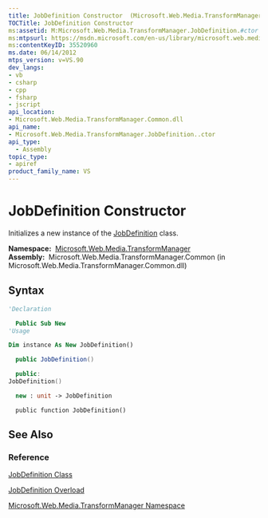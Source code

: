 ```yaml
---
title: JobDefinition Constructor  (Microsoft.Web.Media.TransformManager)
TOCTitle: JobDefinition Constructor
ms:assetid: M:Microsoft.Web.Media.TransformManager.JobDefinition.#ctor
ms:mtpsurl: https://msdn.microsoft.com/en-us/library/microsoft.web.media.transformmanager.jobdefinition.jobdefinition(v=VS.90)
ms:contentKeyID: 35520960
ms.date: 06/14/2012
mtps_version: v=VS.90
dev_langs:
- vb
- csharp
- cpp
- fsharp
- jscript
api_location:
- Microsoft.Web.Media.TransformManager.Common.dll
api_name:
- Microsoft.Web.Media.TransformManager.JobDefinition..ctor
api_type:
  - Assembly
topic_type:
- apiref
product_family_name: VS
---
```


# JobDefinition Constructor

Initializes a new instance of the [JobDefinition](jobdefinition-class-microsoft-web-media-transformmanager.md) class.

**Namespace:**  [Microsoft.Web.Media.TransformManager](microsoft-web-media-transformmanager-namespace.md)  
**Assembly:**  Microsoft.Web.Media.TransformManager.Common (in Microsoft.Web.Media.TransformManager.Common.dll)

## Syntax

```vb
'Declaration

  Public Sub New
'Usage

Dim instance As New JobDefinition()
```

```csharp
  public JobDefinition()
```

```cpp
  public:
JobDefinition()
```

``` fsharp
  new : unit -> JobDefinition
```

```jscript
  public function JobDefinition()
```

## See Also

### Reference

[JobDefinition Class](jobdefinition-class-microsoft-web-media-transformmanager.md)

[JobDefinition Overload](jobdefinition-constructor-microsoft-web-media-transformmanager.md)

[Microsoft.Web.Media.TransformManager Namespace](microsoft-web-media-transformmanager-namespace.md)

